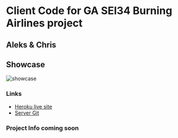 # Client Code for GA SEI34 Burning Airlines project
## Aleks & Chris

## Showcase

![showcase](https://images.ctfassets.net/02g4788riobs/14PXd19Bdl1rtW6oP8gnrQ/9e9569715a519744c46a623db1eea2d4/Burning_airlines.gif)

### Links
- [Heroku live site](https://chris-aleks-burning-client.herokuapp.com)
- [Server Git](https://github.com/chrskerr/supreme-octo-broccoli)

### Project Info coming soon
